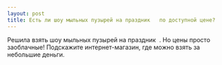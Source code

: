 ```yaml
---
layout: post 
title: Есть ли шоу мыльных пузырей на праздник ‌ ‌ по доступной цене? 
--- 
```

Решила взять шоу мыльных пузырей на праздник ‌ ‌. Но цены просто заоблачные! Подскажите интернет-магазин, где можно взять за небольшие деньги. 